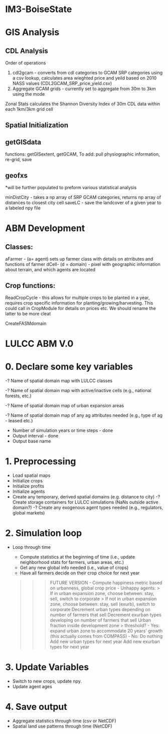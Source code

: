 # IM3-BoiseState

# GIS Analysis

## CDL Analysis
Order of operations

1. cdl2gcam - converts from cdl categories to GCAM SRP categories using a csv lookup, calculates area wieghted price and yeild based on 2010 NASS values (CDL2GCAM_SRP_price_yield.csv)
2. Aggregate GCAM grids - currently set to aggregate from 30m to 3km using the mode

Zonal Stats calculates the Shannon Diversity Index of 30m CDL data within each 1km/3km grid cell

## Spatial Initialization

## getGISdata 
functions: getGISextent, getGCAM, 
To add: pull physiographic information, re-grid, save

## geofxs
*will be further populated to preform various statistical analysis

minDistCity - takes a np array of SRP GCAM categories, returns np array of distances to closest city cell
saveLC - save the landcover of a given year to a labeled npy file 


# ABM Development
## Classes:
aFarmer - (a= agent) sets up farmer class with details on atrributes and functions of farmer 
dCell- (d = domain) - pixel with geographic information about terrain, and which agents are located


## Crop functions:
ReadCropCycle - this allows for multiple crops to be planted in a year, requires crop specific information for planting/growing/harvesting. This could call in CropModule for details on prices etc. We should rename the latter to be more cleat

CreateFASMdomain 

# LULCC ABM V.0

# 0. Declare some key variables
  -? Name of spatial domain map with LULCC classes 
  
  -? Name of spatial domain map with active/inactive cells (e.g., national forests, etc.)
  
  -? Name of spatial domain map of urban expansion areas
  
  -? Name of spatial domain map of any ag attributes needed (e.g., type of ag - leased etc.)
  
  - Number of simulation years or time steps  - done
  - Output interval - done
  - Output base name

# 1. Preprocessing
  - Load spatial maps
  - Initialize crops
  - Initialize profits
  - Initialize agents
  - Create any temporary, derived spatial domains (e.g. distance to city)
  -? Create storage containers for LULCC simulations (NaNs outside active domain?)
  -? Create any exogenous agent types needed (e.g., regulators, global markets)

# 2. Simulation loop
  - Loop through time
     - Compute statistics at the beginning of time (i.e., update neighborhood stats for farmers, urban areas, etc.)
     - Get any new global info needed (i.e., value of crops)
     - Have all farmers decide on their crop choice for next year
    
     >>> FUTURE VERSION 
        - Compute happiness metric based on urbanness, global crop price
        - Unhappy agents:
            > If in urban expansion zone, choose between: stay, sell, switch to corporate
            > If not in urban expansion zone, choose between: stay, sell (exurb), switch to corporate 
     > Decrement urban types depending on number of farmers that sell
     > Decrement exurban types developing on number of farmers that sell
     > Urban fraction inside development zone > threshold?
         - Yes: expand urban zone to accommodate 20 years' growth (this actually comes from COMPASS)
         - No: Do nothing
     > Add new urban types for next year
     > Add new exurban types for next year

# 3. Update Variables
   - Switch to new crops, update npy.
   - Update agent ages

# 4. Save output
   - Aggregate statistics through time (csv or NetCDF)
   - Spatial land use patterns through time (NetCDF)

